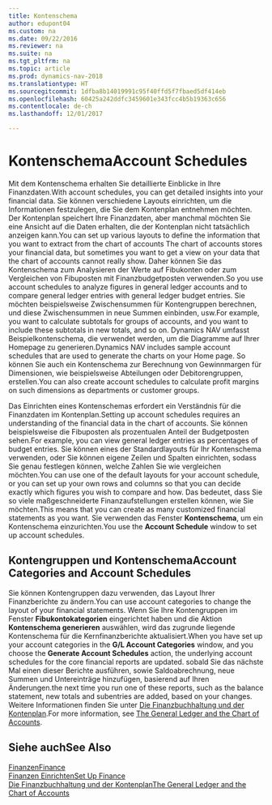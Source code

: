 ```yaml
---
title: Kontenschema
author: edupont04
ms.custom: na
ms.date: 09/22/2016
ms.reviewer: na
ms.suite: na
ms.tgt_pltfrm: na
ms.topic: article
ms.prod: dynamics-nav-2018
ms.translationtype: HT
ms.sourcegitcommit: 1dfba8b14019991c95f40ffd5f7fbaed5df414eb
ms.openlocfilehash: 60425a242ddfc3459601e343fcc4b5b19363c656
ms.contentlocale: de-ch
ms.lasthandoff: 12/01/2017

---
```


# <a name="account-schedules"></a><span data-ttu-id="e6244-102">Kontenschema</span><span class="sxs-lookup"><span data-stu-id="e6244-102">Account Schedules</span></span>
<span data-ttu-id="e6244-103">Mit dem Kontenschema erhalten Sie detaillierte Einblicke in Ihre Finanzdaten.</span><span class="sxs-lookup"><span data-stu-id="e6244-103">With account schedules, you can get detailed insights into your financial data.</span></span> <span data-ttu-id="e6244-104">Sie können verschiedene Layouts einrichten, um die Informationen festzulegen, die Sie dem Kontenplan entnehmen möchten. Der Kontenplan speichert Ihre Finanzdaten, aber manchmal möchten Sie eine Ansicht auf die Daten erhalten, die der Kontenplan nicht tatsächlich anzeigen kann.</span><span class="sxs-lookup"><span data-stu-id="e6244-104">You can set up various layouts to define the information that you want to extract from the chart of accounts The chart of accounts stores your financial data, but sometimes you want to get a view on your data that the chart of accounts cannot really show.</span></span> <span data-ttu-id="e6244-105">Daher können Sie das Kontenschema zum Analysieren der Werte auf Fibukonten oder zum Vergleichen von Fibuposten mit Finanzbudgetposten verwenden.</span><span class="sxs-lookup"><span data-stu-id="e6244-105">So you use account schedules to analyze figures in general ledger accounts and to compare general ledger entries with general ledger budget entries.</span></span>
<span data-ttu-id="e6244-106">Sie möchten beispielsweise Zwischensummen für Kontengruppen berechnen, und diese Zwischensummen in neue Summen einbinden, usw.</span><span class="sxs-lookup"><span data-stu-id="e6244-106">For example, you want to calculate subtotals for groups of accounts, and you want to include these subtotals in new totals, and so on.</span></span>
<span data-ttu-id="e6244-107">Dynamics NAV umfasst Beispielkontenschema, die verwendet werden, um die Diagramme auf Ihrer Homepage zu generieren.</span><span class="sxs-lookup"><span data-stu-id="e6244-107">Dynamics NAV includes sample account schedules that are used to generate the charts on your Home page.</span></span> <span data-ttu-id="e6244-108">So können Sie auch ein Kontenschema zur Berechnung von Gewinnmargen für Dimensionen, wie beispielsweise Abteilungen oder Debitorengruppen, erstellen.</span><span class="sxs-lookup"><span data-stu-id="e6244-108">You can also create account schedules to calculate profit margins on such dimensions as departments or customer groups.</span></span>  

<span data-ttu-id="e6244-109">Das Einrichten eines Kontenschemas erfordert ein Verständnis für die Finanzdaten im Kontenplan.</span><span class="sxs-lookup"><span data-stu-id="e6244-109">Setting up account schedules requires an understanding of the financial data in the chart of accounts.</span></span>
<span data-ttu-id="e6244-110">Sie können beispielsweise die Fibuposten als prozentualen Anteil der Budgetposten sehen.</span><span class="sxs-lookup"><span data-stu-id="e6244-110">For example, you can view general ledger entries as percentages of budget entries.</span></span>
<span data-ttu-id="e6244-111">Sie können eines der Standardlayouts für Ihr Kontenschema verwenden, oder Sie können eigene Zeilen und Spalten einrichten, sodass Sie genau festlegen können, welche Zahlen Sie wie vergleichen möchten.</span><span class="sxs-lookup"><span data-stu-id="e6244-111">You can use one of the default layouts for your account schedule, or you can set up your own rows and columns so that you can decide exactly which figures you wish to compare and how.</span></span>
<span data-ttu-id="e6244-112">Das bedeutet, dass Sie so viele maßgeschneiderte Finanzaufstellungen erstellen können, wie Sie möchten.</span><span class="sxs-lookup"><span data-stu-id="e6244-112">This means that you can create as many customized financial statements as you want.</span></span> <span data-ttu-id="e6244-113">Sie verwenden das Fenster **Kontenschema**, um ein Kontenschema einzurichten.</span><span class="sxs-lookup"><span data-stu-id="e6244-113">You use the **Account Schedule** window to set up account schedules.</span></span>  

## <a name="account-categories-and-account-schedules"></a><span data-ttu-id="e6244-114">Kontengruppen und Kontenschema</span><span class="sxs-lookup"><span data-stu-id="e6244-114">Account Categories and Account Schedules</span></span>
<span data-ttu-id="e6244-115">Sie können Kontengruppen dazu verwenden, das Layout Ihrer Finanzberichte zu ändern.</span><span class="sxs-lookup"><span data-stu-id="e6244-115">You can use account categories to change the layout of your financial statements.</span></span> <span data-ttu-id="e6244-116">Wenn Sie Ihre Kontengruppen im Fenster **Fibukontokategorien** eingerichtet haben und die Aktion **Kontenschema generieren** auswählen, wird das zugrunde liegende Kontenschema für die Kernfinanzberichte aktualisiert.</span><span class="sxs-lookup"><span data-stu-id="e6244-116">When you have set up your account categories in the **G/L Account Categories** window, and you choose the **Generate Account Schedules** action, the underlying account schedules for the core financial reports are updated.</span></span> <span data-ttu-id="e6244-117">sobald Sie das nächste Mal einen dieser Berichte ausführen, sowie Saldoabrechnung, neue Summen und Untereinträge hinzufügen, basierend auf Ihren Änderungen.</span><span class="sxs-lookup"><span data-stu-id="e6244-117">the next time you run one of these reports, such as the balance statement, new totals and subentries are added, based on your changes.</span></span> <span data-ttu-id="e6244-118">Weitere Informationen finden Sie unter [Die Finanzbuchhaltung und der Kontenplan](finance-general-ledger.md).</span><span class="sxs-lookup"><span data-stu-id="e6244-118">For more information, see [The General Ledger and the Chart of Accounts](finance-general-ledger.md).</span></span>    
## <a name="see-also"></a><span data-ttu-id="e6244-119">Siehe auch</span><span class="sxs-lookup"><span data-stu-id="e6244-119">See Also</span></span>
[<span data-ttu-id="e6244-120">Finanzen</span><span class="sxs-lookup"><span data-stu-id="e6244-120">Finance</span></span>](finance.md)  
[<span data-ttu-id="e6244-121">Finanzen Einrichten</span><span class="sxs-lookup"><span data-stu-id="e6244-121">Set Up Finance</span></span>](finance-setup-finance.md)  
[<span data-ttu-id="e6244-122">Die Finanzbuchhaltung und der Kontenplan</span><span class="sxs-lookup"><span data-stu-id="e6244-122">The General Ledger and the Chart of Accounts</span></span>](finance-general-ledger.md)  

